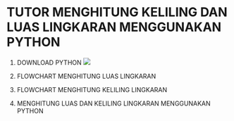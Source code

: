 # TUTOR MENGHITUNG KELILING DAN LUAS LINGKARAN MENGGUNAKAN PYTHON
1. DOWNLOAD PYTHON
![](blob/main/gambar/ss1.png)
2. FLOWCHART MENGHITUNG LUAS LINGKARAN

3. FLOWCHART MENGHITUNG KELILING LINGKARAN

4. MENGHITUNG LUAS DAN KELILING LINGKARAN MENGGUNAKAN PYTHON


